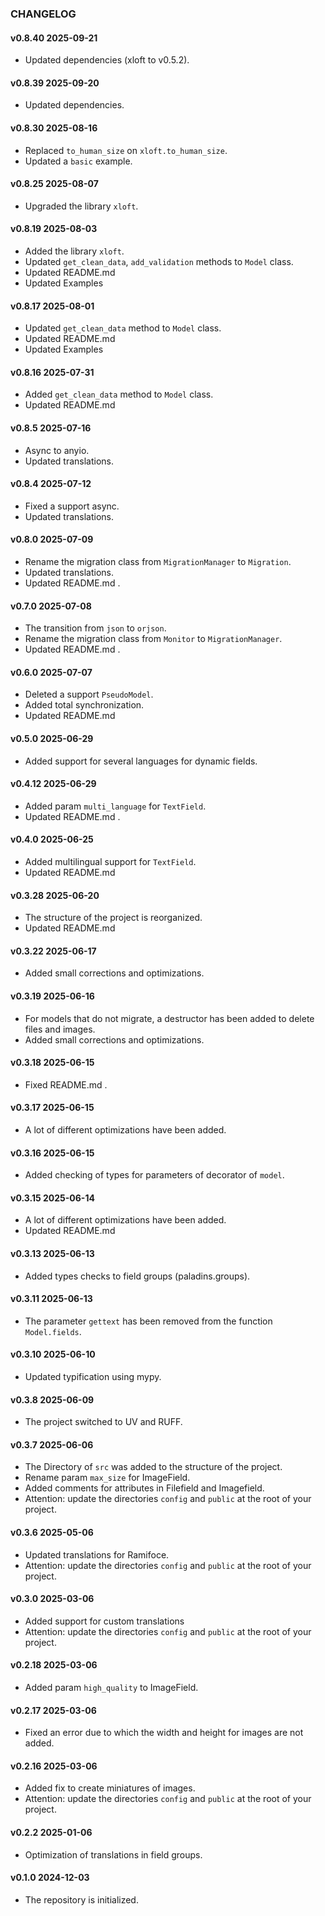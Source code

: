 ### CHANGELOG

#### v0.8.40 2025-09-21

- Updated dependencies (xloft to v0.5.2).

#### v0.8.39 2025-09-20

- Updated dependencies.

#### v0.8.30 2025-08-16

- Replaced `to_human_size`  on  `xloft.to_human_size`.
- Updated a `basic` example.

#### v0.8.25 2025-08-07

- Upgraded the library `xloft`.

#### v0.8.19 2025-08-03

- Added the library `xloft`.
- Updated `get_clean_data`, `add_validation` methods to `Model` class.
- Updated README.md
- Updated Examples

#### v0.8.17 2025-08-01

- Updated `get_clean_data` method to `Model` class.
- Updated README.md
- Updated Examples

#### v0.8.16 2025-07-31

- Added `get_clean_data` method to `Model` class.
- Updated README.md

#### v0.8.5 2025-07-16

- Async to anyio.
- Updated translations.

#### v0.8.4 2025-07-12

- Fixed a support async.
- Updated translations.

#### v0.8.0 2025-07-09

- Rename the migration class from `MigrationManager` to `Migration`.
- Updated translations.
- Updated README.md .

#### v0.7.0 2025-07-08

- The transition from `json` to `orjson`.
- Rename the migration class from `Monitor` to `MigrationManager`.
- Updated README.md .

#### v0.6.0 2025-07-07

- Deleted a support `PseudoModel`.
- Added total synchronization.
- Updated README.md

#### v0.5.0 2025-06-29

- Added support for several languages ​​for dynamic fields.

#### v0.4.12 2025-06-29

- Added param `multi_language` for `TextField`.
- Updated README.md .

#### v0.4.0 2025-06-25

- Added multilingual support for `TextField`.
- Updated README.md

#### v0.3.28 2025-06-20

- The structure of the project is reorganized.
- Updated README.md

#### v0.3.22 2025-06-17

- Added small corrections and optimizations.

#### v0.3.19 2025-06-16

- For models that do not migrate, a destructor has been added to delete files and images.
- Added small corrections and optimizations.

#### v0.3.18 2025-06-15

- Fixed README.md .

#### v0.3.17 2025-06-15

- A lot of different optimizations have been added.

#### v0.3.16 2025-06-15

- Added checking of types for parameters of decorator of `model`.

#### v0.3.15 2025-06-14

- A lot of different optimizations have been added.
- Updated README.md

#### v0.3.13 2025-06-13

- Added types checks to field groups (paladins.groups).

#### v0.3.11 2025-06-13

- The parameter `gettext` has been removed from the function `Model.fields`.

#### v0.3.10 2025-06-10

- Updated typification using mypy.

#### v0.3.8 2025-06-09

- The project switched to UV and RUFF.

#### v0.3.7 2025-06-06

- The Directory of `src` was added to the structure of the project.
- Rename param `max_size` for ImageField.
- Added comments for attributes in Filefield and Imagefield.
- Attention: update the directories `config` and `public` at the root of your project.

#### v0.3.6 2025-05-06

- Updated translations for Ramifoce.
- Attention: update the directories `config` and `public` at the root of your project.

#### v0.3.0 2025-03-06

- Added support for custom translations
- Attention: update the directories `config` and `public` at the root of your project.

#### v0.2.18 2025-03-06

- Added param `high_quality` to ImageField.

#### v0.2.17 2025-03-06

- Fixed an error due to which the width and height for images are not added.

#### v0.2.16 2025-03-06

- Added fix to create miniatures of images.
- Attention: update the directories `config` and `public` at the root of your project.

#### v0.2.2 2025-01-06

- Optimization of translations in field groups.

#### v0.1.0 2024-12-03

- The repository is initialized.

